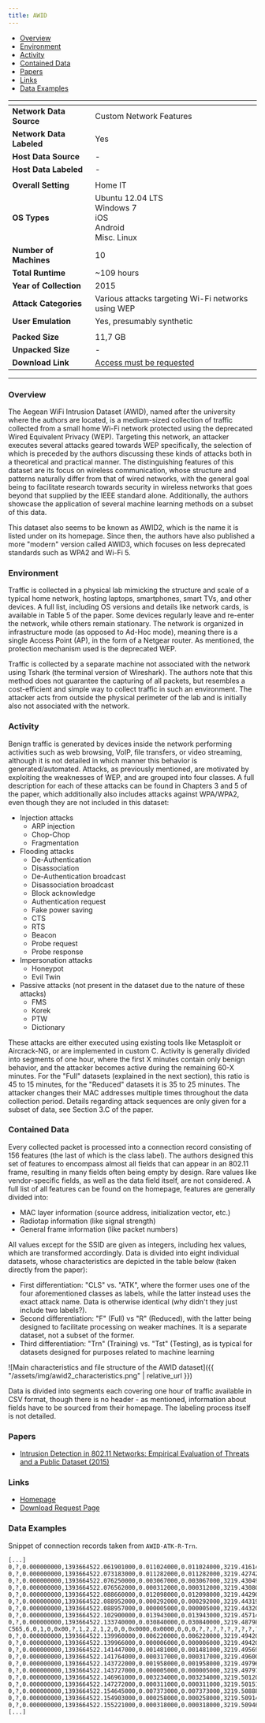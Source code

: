 ```yaml
---
title: AWID
---
```


- [Overview](#overview)
- [Environment](#environment)
- [Activity](#activity)
- [Contained Data](#contained-data)
- [Papers](#papers)
- [Links](#links)
- [Data Examples](#data-examples)

| <!-- -->                 | <!-- -->                                                                    |
|--------------------------|-----------------------------------------------------------------------------|
| **Network Data Source**  | Custom Network Features                                                     |
| **Network Data Labeled** | Yes                                                                         |
| **Host Data Source**     | -                                                                           |
| **Host Data Labeled**    | -                                                                           |
|                          |                                                                             |
| **Overall Setting**      | Home IT                                                                     |
| **OS Types**             | Ubuntu 12.04 LTS<br/>Windows 7<br/>iOS<br/>Android<br/>Misc. Linux          |
| **Number of Machines**   | 10                                                                          |
| **Total Runtime**        | ~109 hours                                                                  |
| **Year of Collection**   | 2015                                                                        |
| **Attack Categories**    | Various attacks targeting Wi-Fi networks using WEP                          |
| **User Emulation**       | Yes, presumably synthetic                                                   |
|                          |                                                                             |
| **Packed Size**          | 11,7 GB                                                                     |
| **Unpacked Size**        | -                                                                           |
| **Download Link**        | [Access must be requested](https://icsdweb.aegean.gr/awid/download-dataset) |

***

### Overview
The Aegean WiFi Intrusion Dataset (AWID), named after the university where the authors are located, is a medium-sized collection of traffic collected from a small home Wi-Fi network protected using the deprecated Wired Equivalent Privacy (WEP).
Targeting this network, an attacker executes several attacks geared towards WEP specifically, the selection of which is preceded by the authors discussing these kinds of attacks both in a theoretical and practical manner.
The distinguishing features of this dataset are its focus on wireless communication, whose structure and patterns naturally differ from that of wired networks, with the general goal being to facilitate research towards security in wireless networks that goes beyond that supplied by the IEEE standard alone.
Additionally, the authors showcase the application of several machine learning methods on a subset of this data.

This dataset also seems to be known as AWID2, which is the name it is listed under on its homepage.
Since then, the authors have also published a more "modern" version called AWID3, which focuses on less deprecated standards such as WPA2 and Wi-Fi 5.

### Environment
Traffic is collected in a physical lab mimicking the structure and scale of a typical home network, hosting laptops, smartphones, smart TVs, and other devices.
A full list, including OS versions and details like network cards, is available in Table 5 of the paper.
Some devices regularly leave and re-enter the network, while others remain stationary.
The network is organized in infrastructure mode (as opposed to Ad-Hoc mode), meaning there is a single Access Point (AP), in the form of a Netgear router.
As mentioned, the protection mechanism used is the deprecated WEP.

Traffic is collected by a separate machine not associated with the network using Tshark (the terminal version of Wireshark).
The authors note that this method does not guarantee the capturing of all packets, but resembles a cost-efficient and simple way to collect traffic in such an environment. 
The attacker acts from outside the physical perimeter of the lab and is initially also not associated with the network.

### Activity
Benign traffic is generated by devices inside the network performing activities such as web browsing, VoIP, file transfers, or video streaming, although it is not detailed in which manner this behavior is generated/automated.
Attacks, as previously mentioned, are motivated by exploiting the weaknesses of WEP, and are grouped into four classes.
A full description for each of these attacks can be found in Chapters 3 and 5 of the paper, which additionally also includes attacks against WPA/WPA2, even though they are not included in this dataset:
- Injection attacks
  - ARP injection
  - Chop-Chop
  - Fragmentation
- Flooding attacks
  - De-Authentication
  - Disassociation
  - De-Authentication broadcast
  - Disassociation broadcast
  - Block acknowledge
  - Authentication request
  - Fake power saving
  - CTS
  - RTS
  - Beacon
  - Probe request
  - Probe response
- Impersonation attacks
  - Honeypot
  - Evil Twin
- Passive attacks (not present in the dataset due to the nature of these attacks)
  - FMS
  - Korek
  - PTW
  - Dictionary

These attacks are either executed using existing tools like Metasploit or Aircrack-NG, or are implemented in custom C.
Activity is generally divided into segments of one hour, where the first X minutes contain only benign behavior, and the attacker becomes active during the remaining 60-X minutes.
For the "Full" datasets (explained in the next section), this ratio is 45 to 15 minutes, for the "Reduced" datasets it is 35 to 25 minutes.
The attacker changes their MAC addresses multiple times throughout the data collection period.
Details regarding attack sequences are only given for a subset of data, see Section 3.C of the paper.


### Contained Data
Every collected packet is processed into a connection record consisting of 156 features (the last of which is the class label).
The authors designed this set of features to encompass almost all fields that can appear in an 802.11 frame, resulting in many fields often being empty by design.
Rare values like vendor-specific fields, as well as the data field itself, are not considered.
A full list of all features can be found on the homepage, features are generally divided into:
- MAC layer information (source address, initialization vector, etc.)
- Radiotap information (like signal strength)
- General frame information (like packet numbers)

All values except for the SSID are given as integers, including hex values, which are transformed accordingly.
Data is divided into eight individual datasets, whose characteristics are depicted in the table below (taken directly from the paper):
- First differentiation: "CLS" vs. "ATK", where the former uses one of the four aforementioned classes as labels, while the latter instead uses the exact attack name. Data is otherwise identical (why didn't they just include two labels?).
- Second differentiation: "F" (Full) vs "R" (Reduced), with the latter being designed to facilitate processing on weaker machines. It is a separate dataset, not a subset of the former.
- Third differentiation: "Trn" (Training) vs. "Tst" (Testing), as is typical for datasets designed for purposes related to machine learning

![Main characteristics and file structure of the AWID dataset]({{ "/assets/img/awid2_characteristics.png" | relative_url }})

Data is divided into segments each covering one hour of traffic available in CSV format, though there is no header - as mentioned, information about fields have to be sourced from their homepage.
The labeling process itself is not detailed.

### Papers
- [Intrusion Detection in 802.11 Networks: Empirical Evaluation of Threats and a Public Dataset (2015)](https://doi.org/10.1109/COMST.2015.2402161)

### Links
- [Homepage](https://icsdweb.aegean.gr/awid/awid2)
- [Download Request Page](https://icsdweb.aegean.gr/awid/download-dataset)

### Data Examples
Snippet of connection records taken from `AWID-ATK-R-Trn`. 

<!--  {% raw %} -->
```
[...]
0,?,0.000000000,1393664522.061901000,0.011024000,0.011024000,3219.416144000,148,148,0,0,0,0,26,1,1,1,1,0,1,0,0,0,0,0,1,0,0,1,0,0,0,0,0x00000000,0,0,0,5320983163,0,0,0,0,1,0,0,0,1,2437,0,1,0,1,0,0,0,0,0,0,0,0,-58,1,0,0x08,0,0,8,0x00,0,0,0,0,0,0,0,ff:ff:ff:ff:ff:ff,ff:ff:ff:ff:ff:ff,28:c6:8e:86:d3:d6,28:c6:8e:86:d3:d6,28:c6:8e:86:d3:d6,0,2094,?,?,?,?,?,?,1,1,0,0x0000,1,0,0,0,0,1,0,0,0,0,0,?,?,?,0x0000003ef7fa1194,100,?,?,?,?,?,?,?,?,?,1,AegeanSecLab,6,1,2,0,0x00,?,?,?,?,?,?,?,?,?,?,?,?,?,?,?,?,?,?,?,?,?,?,?,?,?,?,?,?,?,?,normal
0,?,0.000000000,1393664522.073183000,0.011282000,0.011282000,3219.427426000,261,261,0,0,0,0,26,1,1,1,1,0,1,0,0,0,0,0,1,0,0,1,0,0,0,0,0x00000000,0,0,0,5320993514,0,0,0,0,1,0,0,0,1,2437,0,1,0,1,0,0,0,0,0,0,0,0,-47,1,0,0x08,0,0,8,0x00,0,0,0,0,0,0,0,ff:ff:ff:ff:ff:ff,ff:ff:ff:ff:ff:ff,b0:48:7a:e2:62:23,b0:48:7a:e2:62:23,b0:48:7a:e2:62:23,0,3190,?,?,?,?,?,?,1,1,0,0x0000,0,1,0,0,0,0,0,0,0,0,0,?,?,?,0x000000002c5aad80,100,?,?,?,?,?,?,?,?,?,1,pnet,6,0,1,0,0x00,?,?,?,?,?,?,?,?,?,?,?,?,?,?,?,?,?,?,?,?,?,?,?,?,?,?,?,?,?,?,normal
0,?,0.000000000,1393664522.076250000,0.003067000,0.003067000,3219.430493000,124,124,0,0,0,0,26,1,1,1,1,0,1,0,0,0,0,0,1,0,0,1,0,0,0,0,0x00000000,0,0,0,5320997676,0,0,0,0,1,0,0,0,1,2437,0,1,0,1,0,0,0,0,0,0,0,0,-25,1,0,0x28,0,2,8,0x02,0,0,0,0,1,0,314,00:13:33:87:62:6d,00:13:33:87:62:6d,28:c6:8e:86:d3:d6,c0:18:85:94:b6:55,28:c6:8e:86:d3:d6,0,570,?,?,?,?,?,?,1,?,?,?,?,?,?,?,?,?,?,?,?,?,?,?,?,?,?,?,?,?,?,?,?,?,?,?,?,?,?,?,?,?,?,?,?,?,?,?,?,?,?,?,?,?,?,?,?,?,?,0xf39468,0,0x8e713a5a,?,?,0,0,0,0x0000,0,?,?,?,0,60,normal
0,?,0.000000000,1393664522.076562000,0.000312000,0.000312000,3219.430805000,40,40,0,0,0,0,26,1,1,1,1,0,1,0,0,0,0,0,1,0,0,1,0,0,0,0,0x00000000,0,0,0,5320998668,0,0,0,0,1,0,0,0,1,2437,0,1,0,1,0,0,0,0,0,0,0,0,-32,1,0,0x1d,0,1,13,0x00,0,0,0,0,0,0,0,28:c6:8e:86:d3:d6,?,?,?,?,?,?,?,?,?,?,?,?,1,?,?,?,?,?,?,?,?,?,?,?,?,?,?,?,?,?,?,?,?,?,?,?,?,?,?,?,?,?,?,?,?,?,?,?,?,?,?,?,?,?,?,?,?,?,?,?,?,?,?,?,?,?,?,?,?,?,?,?,?,?,?,?,?,?,normal
0,?,0.000000000,1393664522.088660000,0.012098000,0.012098000,3219.442903000,99,99,0,0,0,0,26,1,1,1,1,0,1,0,0,0,0,0,1,0,0,1,0,0,0,0,0x00000000,0,0,0,5321010290,0,0,0,0,1,0,0,0,1,2437,0,1,0,1,0,0,0,0,0,0,0,0,-25,1,0,0x08,0,0,8,0x00,0,0,0,0,0,0,0,ff:ff:ff:ff:ff:ff,ff:ff:ff:ff:ff:ff,28:c6:8e:86:d3:d6,28:c6:8e:86:d3:d6,28:c6:8e:86:d3:d6,0,885,?,?,?,?,?,?,1,1,0,0x0000,1,0,0,0,0,1,0,0,0,0,0,?,?,?,0x0000000000000000,100,?,?,?,?,?,?,?,?,?,1,AegeanSecLab,6,?,?,?,?,?,?,?,?,?,?,?,?,?,?,?,?,?,?,?,?,?,?,?,?,?,?,?,?,?,?,?,?,?,?,evil_twin
0,?,0.000000000,1393664522.088952000,0.000292000,0.000292000,3219.443195000,54,54,0,0,0,0,26,1,1,1,1,0,1,0,0,0,0,0,1,0,0,1,0,0,0,0,0x00000000,0,0,0,5321011202,0,0,0,0,1,0,0,0,54,2437,0,0,1,1,0,0,0,0,0,0,0,0,-41,1,0,0x24,0,2,4,0x01,0,0,0,0,0,0,44,28:c6:8e:86:d3:d6,28:c6:8e:86:d3:d6,20:64:32:54:c9:da,20:64:32:54:c9:da,28:c6:8e:86:d3:d6,0,483,?,?,?,?,?,?,1,?,?,?,?,?,?,?,?,?,?,?,?,?,?,?,?,?,?,?,?,?,?,?,?,?,?,?,?,?,?,?,?,?,?,?,?,?,?,?,?,?,?,?,?,?,?,?,?,?,?,?,?,?,?,?,?,?,?,?,?,?,?,?,?,?,normal
0,?,0.000000000,1393664522.088957000,0.000005000,0.000005000,3219.443200000,40,40,0,0,0,0,26,1,1,1,1,0,1,0,0,0,0,0,1,0,0,1,0,0,0,0,0x00000000,0,0,0,5321011247,0,0,0,0,1,0,0,0,24,2437,0,0,1,1,0,0,0,0,0,0,0,0,-24,1,0,0x1d,0,1,13,0x00,0,0,0,0,0,0,0,20:64:32:54:c9:da,?,?,?,?,?,?,?,?,?,?,?,?,1,?,?,?,?,?,?,?,?,?,?,?,?,?,?,?,?,?,?,?,?,?,?,?,?,?,?,?,?,?,?,?,?,?,?,?,?,?,?,?,?,?,?,?,?,?,?,?,?,?,?,?,?,?,?,?,?,?,?,?,?,?,?,?,?,?,normal
0,?,0.000000000,1393664522.102900000,0.013943000,0.013943000,3219.457143000,159,159,0,0,0,0,26,1,1,1,1,0,1,0,0,0,0,0,1,0,0,1,0,0,0,0,0x00000000,0,0,0,5321024039,0,0,0,0,1,0,0,0,1,2437,0,1,0,1,0,0,0,0,0,0,0,0,-32,1,0,0x08,0,0,8,0x00,0,0,0,0,0,0,0,ff:ff:ff:ff:ff:ff,ff:ff:ff:ff:ff:ff,00:13:33:87:62:6d,00:13:33:87:62:6d,00:13:33:87:62:6d,0,1973,?,?,?,?,?,?,1,1,0,0x0000,1,0,0,0,0,1,0,0,0,0,0,?,?,?,0x000000000abe01bc,100,?,?,?,?,?,?,?,?,?,1,OTE29224e,6,0,1,0,0x00,?,1,2,2,1,2,0,0,0x0000,0x0000,0,0,0,?,?,?,?,?,?,?,?,?,?,?,?,?,?,?,?,?,normal
0,?,0.000000000,1393664522.133740000,0.030840000,0.030840000,3219.487983000,185,185,0,0,0,0,26,1,1,1,1,0,1,0,0,0,0,0,1,0,0,1,0,0,0,0,0x00000000,0,0,0,5321054677,0,0,0,0,1,0,0,0,1,2437,0,1,0,1,0,0,0,0,0,0,0,0,-42,1,0,0x08,0,0,8,0x00,0,0,0,0,0,0,0,ff:ff:ff:ff:ff:ff,ff:ff:ff:ff:ff:ff,38:22:9d:ae:c5:65,38:22:9d:ae:c5:65,38:22:9d:ae:c5:65,0,3949,?,?,?,?,?,?,1,1,0,0x0000,1,1,0,0,0,1,0,0,0,0,0,?,?,?,0x0000003ef550d184,100,?,?,?,?,?,?,?,?,?,1,CYTA C565,6,0,1,0,0x00,?,1,2,2,1,2,0,0,0x0000,0x0000,0,0,0,?,?,?,?,?,?,?,?,?,?,?,?,?,?,?,?,?,normal
0,?,0.000000000,1393664522.139960000,0.006220000,0.006220000,3219.494203000,122,122,0,0,0,0,26,1,1,1,1,0,1,0,0,0,0,0,1,0,0,1,0,0,0,0,0x00000000,0,0,0,5321062199,0,0,0,0,1,0,0,0,54,2437,0,0,1,1,0,0,0,0,0,0,0,0,-41,1,0,0x20,0,2,0,0x01,0,0,0,0,1,0,44,28:c6:8e:86:d3:d6,00:13:33:87:62:6d,20:64:32:54:c9:da,20:64:32:54:c9:da,28:c6:8e:86:d3:d6,0,484,?,?,?,?,?,?,1,?,?,?,?,?,?,?,?,?,?,?,?,?,?,?,?,?,?,?,?,?,?,?,?,?,?,?,?,?,?,?,?,?,?,?,?,?,?,?,?,?,?,?,?,?,?,?,?,?,?,0x275e33,0,0x6db9d78a,?,?,?,?,?,?,?,?,?,?,?,60,normal
0,?,0.000000000,1393664522.139966000,0.000006000,0.000006000,3219.494209000,40,40,0,0,0,0,26,1,1,1,1,0,1,0,0,0,0,0,1,0,0,1,0,0,0,0,0x00000000,0,0,0,5321062253,0,0,0,0,1,0,0,0,24,2437,0,0,1,1,0,0,0,0,0,0,0,0,-25,1,0,0x1d,0,1,13,0x00,0,0,0,0,0,0,0,20:64:32:54:c9:da,?,?,?,?,?,?,?,?,?,?,?,?,1,?,?,?,?,?,?,?,?,?,?,?,?,?,?,?,?,?,?,?,?,?,?,?,?,?,?,?,?,?,?,?,?,?,?,?,?,?,?,?,?,?,?,?,?,?,?,?,?,?,?,?,?,?,?,?,?,?,?,?,?,?,?,?,?,?,normal
0,?,0.000000000,1393664522.141447000,0.001481000,0.001481000,3219.495690000,122,122,0,0,0,0,26,1,1,1,1,0,1,0,0,0,0,0,1,0,0,1,0,0,0,0,0x00000000,0,0,0,5321062896,0,0,0,0,1,0,0,0,1,2437,0,1,0,1,0,0,0,0,0,0,0,0,-25,1,0,0x20,0,2,0,0x02,0,0,0,0,1,0,314,00:13:33:87:62:6d,00:13:33:87:62:6d,28:c6:8e:86:d3:d6,20:64:32:54:c9:da,28:c6:8e:86:d3:d6,0,484,?,?,?,?,?,?,1,?,?,?,?,?,?,?,?,?,?,?,?,?,?,?,?,?,?,?,?,?,?,?,?,?,?,?,?,?,?,?,?,?,?,?,?,?,?,?,?,?,?,?,?,?,?,?,?,?,?,0x56a552,0,0x674d2a13,?,?,?,?,?,?,?,?,?,?,?,60,normal
0,?,0.000000000,1393664522.141764000,0.000317000,0.000317000,3219.496007000,40,40,0,0,0,0,26,1,1,1,1,0,1,0,0,0,0,0,1,0,0,1,0,0,0,0,0x00000000,0,0,0,5321063872,0,0,0,0,1,0,0,0,1,2437,0,1,0,1,0,0,0,0,0,0,0,0,-33,1,0,0x1d,0,1,13,0x00,0,0,0,0,0,0,0,28:c6:8e:86:d3:d6,?,?,?,?,?,?,?,?,?,?,?,?,1,?,?,?,?,?,?,?,?,?,?,?,?,?,?,?,?,?,?,?,?,?,?,?,?,?,?,?,?,?,?,?,?,?,?,?,?,?,?,?,?,?,?,?,?,?,?,?,?,?,?,?,?,?,?,?,?,?,?,?,?,?,?,?,?,?,normal
0,?,0.000000000,1393664522.143722000,0.001958000,0.001958000,3219.497965000,338,338,0,0,0,0,26,1,1,1,1,0,1,0,0,0,0,0,1,0,0,1,0,0,0,0,0x00000000,0,0,0,5321065923,0,0,0,0,1,0,0,0,54,2437,0,0,1,1,0,0,0,0,0,0,0,0,-41,1,0,0x20,0,2,0,0x01,0,0,0,0,1,0,44,28:c6:8e:86:d3:d6,00:13:33:87:62:6d,20:64:32:54:c9:da,20:64:32:54:c9:da,28:c6:8e:86:d3:d6,0,485,?,?,?,?,?,?,1,?,?,?,?,?,?,?,?,?,?,?,?,?,?,?,?,?,?,?,?,?,?,?,?,?,?,?,?,?,?,?,?,?,?,?,?,?,?,?,?,?,?,?,?,?,?,?,?,?,?,0x285e33,0,0xfdd0570c,?,?,?,?,?,?,?,?,?,?,?,276,normal
0,?,0.000000000,1393664522.143727000,0.000005000,0.000005000,3219.497970000,40,40,0,0,0,0,26,1,1,1,1,0,1,0,0,0,0,0,1,0,0,1,0,0,0,0,0x00000000,0,0,0,5321066009,0,0,0,0,1,0,0,0,24,2437,0,0,1,1,0,0,0,0,0,0,0,0,-25,1,0,0x1d,0,1,13,0x00,0,0,0,0,0,0,0,20:64:32:54:c9:da,?,?,?,?,?,?,?,?,?,?,?,?,1,?,?,?,?,?,?,?,?,?,?,?,?,?,?,?,?,?,?,?,?,?,?,?,?,?,?,?,?,?,?,?,?,?,?,?,?,?,?,?,?,?,?,?,?,?,?,?,?,?,?,?,?,?,?,?,?,?,?,?,?,?,?,?,?,?,normal
0,?,0.000000000,1393664522.146961000,0.003234000,0.003234000,3219.501204000,338,338,0,0,0,0,26,1,1,1,1,0,1,0,0,0,0,0,1,0,0,1,0,0,0,0,0x00000000,0,0,0,5321066672,0,0,0,0,1,0,0,0,1,2437,0,1,0,1,0,0,0,0,0,0,0,0,-25,1,0,0x20,0,2,0,0x02,0,0,0,0,1,0,314,00:13:33:87:62:6d,00:13:33:87:62:6d,28:c6:8e:86:d3:d6,20:64:32:54:c9:da,28:c6:8e:86:d3:d6,0,485,?,?,?,?,?,?,1,?,?,?,?,?,?,?,?,?,?,?,?,?,?,?,?,?,?,?,?,?,?,?,?,?,?,?,?,?,?,?,?,?,?,?,?,?,?,?,?,?,?,?,?,?,?,?,?,?,?,0x522809,0,0x496651db,?,?,?,?,?,?,?,?,?,?,?,276,normal
0,?,0.000000000,1393664522.147272000,0.000311000,0.000311000,3219.501515000,40,40,0,0,0,0,26,1,1,1,1,0,1,0,0,0,0,0,1,0,0,1,0,0,0,0,0x00000000,0,0,0,5321069376,0,0,0,0,1,0,0,0,1,2437,0,1,0,1,0,0,0,0,0,0,0,0,-33,1,0,0x1d,0,1,13,0x00,0,0,0,0,0,0,0,28:c6:8e:86:d3:d6,?,?,?,?,?,?,?,?,?,?,?,?,1,?,?,?,?,?,?,?,?,?,?,?,?,?,?,?,?,?,?,?,?,?,?,?,?,?,?,?,?,?,?,?,?,?,?,?,?,?,?,?,?,?,?,?,?,?,?,?,?,?,?,?,?,?,?,?,?,?,?,?,?,?,?,?,?,?,normal
0,?,0.000000000,1393664522.154645000,0.007373000,0.007373000,3219.508888000,54,54,0,0,0,0,26,1,1,1,1,0,1,0,0,0,0,0,1,0,0,1,0,0,0,0,0x00000000,0,0,0,5321076820,0,0,0,0,1,0,0,0,5.5,2437,0,1,0,1,0,0,0,0,0,0,0,0,-56,1,0,0x24,0,2,4,0x01,0,0,0,0,0,0,258,28:c6:8e:86:d3:d6,28:c6:8e:86:d3:d6,3c:5a:37:8c:9a:41,3c:5a:37:8c:9a:41,28:c6:8e:86:d3:d6,0,2795,?,?,?,?,?,?,1,?,?,?,?,?,?,?,?,?,?,?,?,?,?,?,?,?,?,?,?,?,?,?,?,?,?,?,?,?,?,?,?,?,?,?,?,?,?,?,?,?,?,?,?,?,?,?,?,?,?,?,?,?,?,?,?,?,?,?,?,?,?,?,?,?,normal
0,?,0.000000000,1393664522.154903000,0.000258000,0.000258000,3219.509146000,40,40,0,0,0,0,26,1,1,1,1,0,1,0,0,0,0,0,1,0,0,1,0,0,0,0,0x00000000,0,0,0,5321077064,0,0,0,0,1,0,0,0,2,2437,0,1,0,1,0,0,0,0,0,0,0,0,-30,1,0,0x1d,0,1,13,0x00,0,0,0,0,0,0,0,3c:5a:37:8c:9a:41,?,?,?,?,?,?,?,?,?,?,?,?,1,?,?,?,?,?,?,?,?,?,?,?,?,?,?,?,?,?,?,?,?,?,?,?,?,?,?,?,?,?,?,?,?,?,?,?,?,?,?,?,?,?,?,?,?,?,?,?,?,?,?,?,?,?,?,?,?,?,?,?,?,?,?,?,?,?,normal
0,?,0.000000000,1393664522.155221000,0.000318000,0.000318000,3219.509464000,54,54,0,0,0,0,26,1,1,1,1,0,1,0,0,0,0,0,1,0,0,1,0,0,0,0,0x00000000,0,0,0,5321077396,0,0,0,0,1,0,0,0,5.5,2437,0,1,0,1,0,0,0,0,0,0,0,0,-55,1,0,0x24,0,2,4,0x01,0,0,0,0,0,0,258,28:c6:8e:86:d3:d6,28:c6:8e:86:d3:d6,3c:5a:37:8c:9a:41,3c:5a:37:8c:9a:41,28:c6:8e:86:d3:d6,0,2796,?,?,?,?,?,?,1,?,?,?,?,?,?,?,?,?,?,?,?,?,?,?,?,?,?,?,?,?,?,?,?,?,?,?,?,?,?,?,?,?,?,?,?,?,?,?,?,?,?,?,?,?,?,?,?,?,?,?,?,?,?,?,?,?,?,?,?,?,?,?,?,?,normal
[...]
```
<!--  {% endraw %} -->